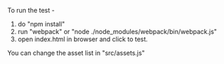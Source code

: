 To run the test -
1) do "npm install"
2) run "webpack" or "node ./node_modules/webpack/bin/webpack.js"
3) open index.html in browser and click to test.

You can change the asset list in "src/assets.js"
